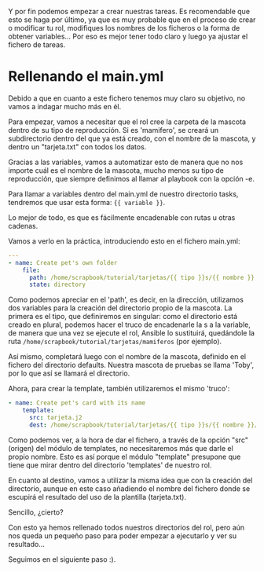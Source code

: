 Y por fin podemos empezar a crear nuestras tareas. Es recomendable que esto se haga por último, ya que es muy probable que en el proceso de crear o modificar tu rol, modifiques los nombres de los ficheros o la forma de obtener variables... Por eso es mejor tener todo claro y luego ya ajustar el fichero de tareas.

# Rellenando el main.yml
Debido a que en cuanto a este fichero tenemos muy claro su objetivo, no vamos a indagar mucho más en él.

Para empezar, vamos a necesitar que el rol cree la carpeta de la mascota dentro de su tipo de reproducción. Si es 'mamifero', se creará un subdirectorio dentro del que ya está creado, con el nombre de la mascota, y dentro un "tarjeta.txt" con todos los datos.

Gracias a las variables, vamos a automatizar esto de manera que no nos importe cuál es el nombre de la mascota, mucho menos su tipo de reproducción, que siempre definimos al llamar al playbook con la opción -e.

Para llamar a variables dentro del main.yml de nuestro directorio tasks, tendremos que usar esta forma: `{{ variable }}`.

Lo mejor de todo, es que es fácilmente encadenable con rutas u otras cadenas.

Vamos a verlo en la práctica, introduciendo esto en el fichero main.yml:

```yaml
---
- name: Create pet's own folder
    file:
      path: /home/scrapbook/tutorial/tarjetas/{{ tipo }}s/{{ nombre }}
      state: directory
```

Como podemos apreciar en el 'path', es decir, en la dirección, utilizamos dos variables para la creación del directorio propio de la mascota. La primera es el tipo, que definiremos en singular: como el directorio está creado en plural, podemos hacer el truco de encadenarle la s a la variable, de manera que una vez se ejecute el rol, Ansible lo sustituirá, quedándole la ruta `/home/scrapbook/tutorial/tarjetas/mamiferos` (por ejemplo).

Así mismo, completará luego con el nombre de la mascota, definido en el fichero del directorio defaults. Nuestra mascota de pruebas se llama 'Toby', por lo que así se llamará el directorio.

Ahora, para crear la template, también utilizaremos el mismo 'truco':

```yaml
- name: Create pet's card with its name
    template:
      src: tarjeta.j2
      dest: /home/scrapbook/tutorial/tarjetas/{{ tipo }}s/{{ nombre }}/tarjeta.txt
```

Como podemos ver, a la hora de dar el fichero, a través de la opción "src" (origen) del módulo de templates, no necesitaremos más que darle el propio nombre. Esto es así porque el módulo "template" presupone que tiene que mirar dentro del directorio 'templates' de nuestro rol.

En cuanto al destino, vamos a utilizar la misma idea que con la creación del directorio, aunque en este caso añadiendo el nombre del fichero donde se escupirá el resultado del uso de la plantilla (tarjeta.txt).

Sencillo, ¿cierto?

Con esto ya hemos rellenado todos nuestros directorios del rol, pero aún nos queda un pequeño paso para poder empezar a ejecutarlo y ver su resultado...

Seguimos en el siguiente paso :).
